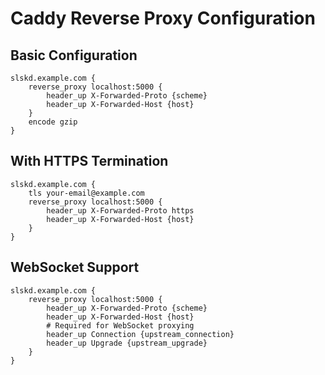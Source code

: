 # Caddy Reverse Proxy Configuration

## Basic Configuration
```caddy
slskd.example.com {
    reverse_proxy localhost:5000 {
        header_up X-Forwarded-Proto {scheme}
        header_up X-Forwarded-Host {host}
    }
    encode gzip
}
```

## With HTTPS Termination
```caddy
slskd.example.com {
    tls your-email@example.com
    reverse_proxy localhost:5000 {
        header_up X-Forwarded-Proto https
        header_up X-Forwarded-Host {host}
    }
}
```

## WebSocket Support
```caddy
slskd.example.com {
    reverse_proxy localhost:5000 {
        header_up X-Forwarded-Proto {scheme}
        header_up X-Forwarded-Host {host}
        # Required for WebSocket proxying
        header_up Connection {upstream_connection}
        header_up Upgrade {upstream_upgrade}
    }
}
